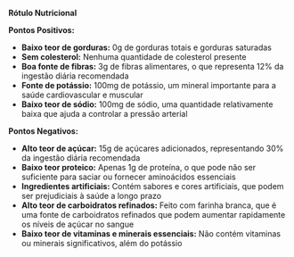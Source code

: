**Rótulo Nutricional**

**Pontos Positivos:**

* **Baixo teor de gorduras:** 0g de gorduras totais e gorduras saturadas
* **Sem colesterol:** Nenhuma quantidade de colesterol presente
* **Boa fonte de fibras:** 3g de fibras alimentares, o que representa 12% da ingestão diária recomendada
* **Fonte de potássio:** 100mg de potássio, um mineral importante para a saúde cardiovascular e muscular
* **Baixo teor de sódio:** 100mg de sódio, uma quantidade relativamente baixa que ajuda a controlar a pressão arterial

**Pontos Negativos:**

* **Alto teor de açúcar:** 15g de açúcares adicionados, representando 30% da ingestão diária recomendada
* **Baixo teor proteico:** Apenas 1g de proteína, o que pode não ser suficiente para saciar ou fornecer aminoácidos essenciais
* **Ingredientes artificiais:** Contém sabores e cores artificiais, que podem ser prejudiciais à saúde a longo prazo
* **Alto teor de carboidratos refinados:** Feito com farinha branca, que é uma fonte de carboidratos refinados que podem aumentar rapidamente os níveis de açúcar no sangue
* **Baixo teor de vitaminas e minerais essenciais:** Não contém vitaminas ou minerais significativos, além do potássio